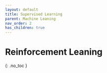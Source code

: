 ```yaml
---
layout: default
title: Supervised Learning
parent: Machine Leaning
nav_order: 2
has_children: true
---
```


# Reinforcement Leaning
{: .no_toc }

